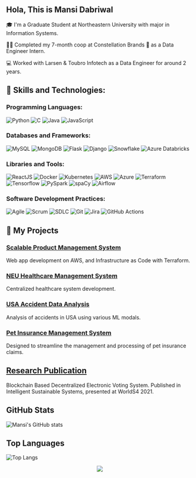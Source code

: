 ## Hola, This is Mansi Dabriwal

🎓 I'm a Graduate Student at Northeastern University with major in Information Systems.

👨‍💻 Completed my 7-month coop at Constellation Brands 🌠 as a Data Engineer Intern.

💻 Worked with Larsen & Toubro Infotech as a Data Engineer for around 2 years.

## 🚀 Skills and Technologies:

### Programming Languages:
![Python](https://img.shields.io/badge/-Python-3776AB?style=flat&logo=Python&logoColor=white)
![C](https://img.shields.io/badge/-C-A8B9CC?style=flat&logo=C&logoColor=white)
![Java](https://img.shields.io/badge/-Java-007396?style=flat&logo=Java&logoColor=white)
![JavaScript](https://img.shields.io/badge/-JavaScript-F7DF1E?style=flat&logo=javascript&logoColor=black)

### Databases and Frameworks:
![MySQL](https://img.shields.io/badge/-MySQL-4479A1?style=flat&logo=mysql&logoColor=white)
![MongoDB](https://img.shields.io/badge/-MongoDB-47A248?style=flat&logo=mongodb&logoColor=white)
![Flask](https://img.shields.io/badge/-Flask-000000?style=flat&logo=Flask&logoColor=white)
![Django](https://img.shields.io/badge/-Django-092E20?style=flat&logo=Django&logoColor=white)
![Snowflake](https://img.shields.io/badge/-Snowflake-29B5E8?style=flat&logo=Snowflake&logoColor=white)
![Azure Databricks](https://img.shields.io/badge/-Azure%20Databricks-FF3621?style=flat&logo=Azure-Databricks&logoColor=white)

### Libraries and Tools:
![ReactJS](https://img.shields.io/badge/-ReactJS-61DAFB?style=flat&logo=react&logoColor=black)
![Docker](https://img.shields.io/badge/-Docker-2496ED?style=flat&logo=Docker&logoColor=white)
![Kubernetes](https://img.shields.io/badge/-Kubernetes-326CE5?style=flat&logo=Kubernetes&logoColor=white)
![AWS](https://img.shields.io/badge/-AWS-232F3E?style=flat&logo=amazon-aws&logoColor=white)
![Azure](https://img.shields.io/badge/-Azure-0089D6?style=flat&logo=microsoft-azure&logoColor=white)
![Terraform](https://img.shields.io/badge/-Terraform-623CE4?style=flat&logo=Terraform&logoColor=white)
![Tensorflow](https://img.shields.io/badge/-Tensorflow-FF6F00?style=flat&logo=Tensorflow&logoColor=white)
![PySpark](https://img.shields.io/badge/-PySpark-E25A1C?style=flat&logo=Apache-Spark&logoColor=white)
![spaCy](https://img.shields.io/badge/-spaCy-09A3D5?style=flat&logo=spaCy&logoColor=white)
![Airflow](https://img.shields.io/badge/-Airflow-017CEE?style=flat&logo=Apache-Airflow&logoColor=white)

### Software Development Practices:
![Agile](https://img.shields.io/badge/-Agile-007396?style=flat)
![Scrum](https://img.shields.io/badge/-Scrum-008680?style=flat)
![SDLC](https://img.shields.io/badge/-SDLC-FCC624?style=flat)
![Git](https://img.shields.io/badge/-Git-F05032?style=flat&logo=git&logoColor=white)
![Jira](https://img.shields.io/badge/-Jira-0052CC?style=flat&logo=jira&logoColor=white)
![GitHub Actions](https://img.shields.io/badge/-GitHub%20Actions-2088FF?style=flat&logo=github-actions&logoColor=white)

## 🚀 My Projects

### [Scalable Product Management System](https://github.com/Mansi-Dabriwal/webappF)
Web app development on AWS, and Infrastructure as Code with Terraform.

### [NEU Healthcare Management System](https://github.com/Mansi-Dabriwal/NEU-Healthcare-Managment-System)
Centralized healthcare system development.

### [USA Accident Data Analysis](https://github.com/Mansi-Dabriwal/USA-Accident-Data-Analysis)
Analysis of accidents in USA using various ML modals.

### [Pet Insurance Management System](https://github.com/Mansi-Dabriwal/Pet_Insurance)
Designed to streamline the management and processing of pet insurance claims.

## [Research Publication](https://link.springer.com/chapter/10.1007/978-981-16-6309-3_32)
Blockchain Based Decentralized Electronic Voting System.
Published in Intelligent Sustainable Systems, presented at WorldS4 2021.

## GitHub Stats

![Mansi's GitHub stats](https://github-readme-stats.vercel.app/api?username=Mansi-Dabriwal&show_icons=true&theme=radical)

## Top Languages

![Top Langs](https://github-readme-stats.vercel.app/api/top-langs/?username=Mansi-Dabriwal&layout=compact)

<p align="center">
  <img src="https://visitor-badge.laobi.icu/badge?page_id=AnishmMore.AnishmMore">
</p>
